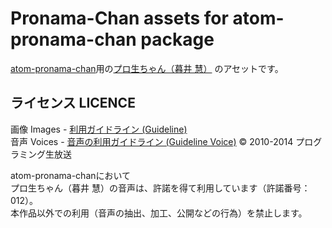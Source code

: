# Pronama-Chan assets for atom-pronama-chan package
[atom-pronama-chan](https://github.com/hurumeki/atom-pronama-chan)用の[プロ生ちゃん（暮井 慧）](http://pronama.azurewebsites.net/pronama/)
のアセットです。  

## ライセンス LICENCE
画像 Images - [利用ガイドライン (Guideline)](http://pronama.azurewebsites.net/pronama/guideline/)  
音声 Voices - [音声の利用ガイドライン (Guideline Voice)](http://pronama.azurewebsites.net/pronama/guideline/)
© 2010-2014 プログラミング生放送  

atom-pronama-chanにおいて  
プロ生ちゃん（暮井 慧）の音声は、許諾を得て利用しています（許諾番号： 012）。  
本作品以外での利用（音声の抽出、加工、公開などの行為）を禁止します。
